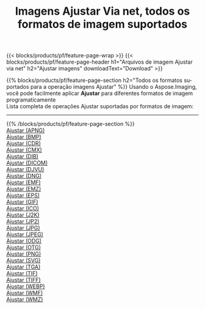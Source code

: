 ﻿---
title: Imagens Ajustar Via net, todos os formatos de imagem suportados 
weight: 3920
url: /pt/net/adjust 
lang: pt
langdirlevel: 2
locales: zh-hans,ja,it,ru,de,es,fr,nl,id,lt,pl,pt,vi,tr,ko,zh-hant,ar,hi,th,sv,cs,uk,he
description: Usando Aspose.Imaging, você pode facilmente imagens Ajustar Via net
---

{{< blocks/products/pf/feature-page-wrap >}}
{{< blocks/products/pf/feature-page-header h1="Arquivos de imagem Ajustar via net" h2="Ajustar imagens" downloadText="Download" >}}


{{% blocks/products/pf/feature-page-section  h2="Todos os formatos suportados para a operação imagens Ajustar" %}}
Usando o Aspose.Imaging, você pode facilmente aplicar **Ajustar** para diferentes formatos de imagem programaticamente
<br/>
Lista completa de operações Ajustar suportadas por formatos de imagem:
<hr/>
{{% /blocks/products/pf/feature-page-section %}}
<div class="container-fluid productfamilypage bg-gray">
    <div class="convertypes bg-gray agp-content section">
        <div class="container">
		<div class="row other-converters">
		    <div class='col-md-2 other-converter remove-lp remove-rp'><a href="/imaging/pt/net/adjust/apng" >Ajustar (APNG)</a></div><div class='col-md-2 other-converter remove-lp remove-rp'><a href="/imaging/pt/net/adjust/bmp" >Ajustar (BMP)</a></div><div class='col-md-2 other-converter remove-lp remove-rp'><a href="/imaging/pt/net/adjust/cdr" >Ajustar (CDR)</a></div><div class='col-md-2 other-converter remove-lp remove-rp'><a href="/imaging/pt/net/adjust/cmx" >Ajustar (CMX)</a></div><div class='col-md-2 other-converter remove-lp remove-rp'><a href="/imaging/pt/net/adjust/dib" >Ajustar (DIB)</a></div><div class='col-md-2 other-converter remove-lp remove-rp'><a href="/imaging/pt/net/adjust/dicom" >Ajustar (DICOM)</a></div><div class='col-md-2 other-converter remove-lp remove-rp'><a href="/imaging/pt/net/adjust/djvu" >Ajustar (DJVU)</a></div><div class='col-md-2 other-converter remove-lp remove-rp'><a href="/imaging/pt/net/adjust/dng" >Ajustar (DNG)</a></div><div class='col-md-2 other-converter remove-lp remove-rp'><a href="/imaging/pt/net/adjust/emf" >Ajustar (EMF)</a></div><div class='col-md-2 other-converter remove-lp remove-rp'><a href="/imaging/pt/net/adjust/emz" >Ajustar (EMZ)</a></div><div class='col-md-2 other-converter remove-lp remove-rp'><a href="/imaging/pt/net/adjust/eps" >Ajustar (EPS)</a></div><div class='col-md-2 other-converter remove-lp remove-rp'><a href="/imaging/pt/net/adjust/gif" >Ajustar (GIF)</a></div><div class='col-md-2 other-converter remove-lp remove-rp'><a href="/imaging/pt/net/adjust/ico" >Ajustar (ICO)</a></div><div class='col-md-2 other-converter remove-lp remove-rp'><a href="/imaging/pt/net/adjust/j2k" >Ajustar (J2K)</a></div><div class='col-md-2 other-converter remove-lp remove-rp'><a href="/imaging/pt/net/adjust/jp2" >Ajustar (JP2)</a></div><div class='col-md-2 other-converter remove-lp remove-rp'><a href="/imaging/pt/net/adjust/jpg" >Ajustar (JPG)</a></div><div class='col-md-2 other-converter remove-lp remove-rp'><a href="/imaging/pt/net/adjust/jpeg" >Ajustar (JPEG)</a></div><div class='col-md-2 other-converter remove-lp remove-rp'><a href="/imaging/pt/net/adjust/odg" >Ajustar (ODG)</a></div><div class='col-md-2 other-converter remove-lp remove-rp'><a href="/imaging/pt/net/adjust/otg" >Ajustar (OTG)</a></div><div class='col-md-2 other-converter remove-lp remove-rp'><a href="/imaging/pt/net/adjust/png" >Ajustar (PNG)</a></div><div class='col-md-2 other-converter remove-lp remove-rp'><a href="/imaging/pt/net/adjust/svg" >Ajustar (SVG)</a></div><div class='col-md-2 other-converter remove-lp remove-rp'><a href="/imaging/pt/net/adjust/tga" >Ajustar (TGA)</a></div><div class='col-md-2 other-converter remove-lp remove-rp'><a href="/imaging/pt/net/adjust/tif" >Ajustar (TIF)</a></div><div class='col-md-2 other-converter remove-lp remove-rp'><a href="/imaging/pt/net/adjust/tiff" >Ajustar (TIFF)</a></div><div class='col-md-2 other-converter remove-lp remove-rp'><a href="/imaging/pt/net/adjust/webp" >Ajustar (WEBP)</a></div><div class='col-md-2 other-converter remove-lp remove-rp'><a href="/imaging/pt/net/adjust/wmf" >Ajustar (WMF)</a></div><div class='col-md-2 other-converter remove-lp remove-rp'><a href="/imaging/pt/net/adjust/wmz" >Ajustar (WMZ)</a></div>
                </div>
        </div>
    </div>
</div>
<br/>


